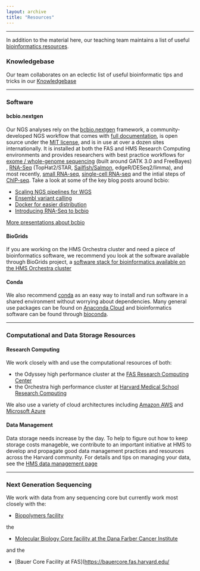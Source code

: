 ```yaml
---
layout: archive
title: "Resources"
---
```


----

In addition to the material here, our teaching team maintains a list of useful [bioinformatics resources](https://wiki.harvard.edu/confluence/display/hbctraining/Resources).

### Knowledgebase
Our team collaborates on an eclectic list of useful bioinformatic tips and tricks in our [Knowledgebase](http://bioinformatics.sph.harvard.edu/knowledgebase)

----


### Software

#### bcbio.nextgen

Our NGS analyses rely on the [bcbio.nextgen](https://github.com/chapmanb/bcbio-nextgen) framework, a community-developed NGS workflow that comes with [full documentation](https://bcbio-nextgen.readthedocs.org/en/latest/), is open source under the [MIT license](http://opensource.org/licenses/mit-license.html), and is in use at over a dozen sites internationally. It is installed at both the FAS and HMS Research Computing environments and provides researchers with best practice workflows for [exome / whole-genome sequencing](https://bcbio-nextgen.readthedocs.org/en/latest/contents/pipelines.html#variant-calling) (built around GATK 3.0 and FreeBayes) , [RNA-Seq](https://bcbio-nextgen.readthedocs.org/en/latest/contents/pipelines.html#rna-seq) (TopHat2/STAR, [Sailfish/Salmon](https://bcbio-nextgen.readthedocs.io/en/latest/contents/pipelines.html#fast-rna-seq), edgeR/DESeq2/limma), and most recently, [small RNA-seq](https://bcbio-nextgen.readthedocs.io/en/latest/contents/pipelines.html#smallrna-seq), [single-cell RNA-seq](https://bcbio-nextgen.readthedocs.io/en/latest/contents/pipelines.html#single-cell-rna-seq) and the intial steps of [ChIP-seq](https://bcbio-nextgen.readthedocs.io/en/latest/contents/pipelines.html#chip-seq). Take a look at some of the key blog posts around bcbio:

* [Scaling NGS pipelines for WGS](https://bcbio.wordpress.com/2013/05/22/scaling-variant-detection-pipelines-for-whole-genome-sequencing-analysis/)
* [Ensembl variant calling](https://bcbio.wordpress.com/2013/10/21/updated-comparison-of-variant-detection-methods-ensemble-freebayes-and-minimal-bam-preparation-pipelines/)
* [Docker for easier distribution](https://bcbio.wordpress.com/)
* [Introducing RNA-Seq to bcbio](http://spliced.ghost.io/automated-comparison-of-rna-seq-differential-expression-calls/)

[More presentations about bcbio](https://bcbio-nextgen.readthedocs.io/en/latest/contents/presentations.html)

#### BioGrids

If you are working on the HMS Orchestra cluster and need a piece of bioinformatics software, we recommend you look at the software available through BioGrids project, a [software stack for bioinformatics available on the HMS Orchestra cluster](http://www.biogrids.org/)

#### Conda

We also recommend [conda](https://conda.io/docs/index.html) as an easy way to install and run software in a shared environment without worrying about dependencies. Many general use packages can be found on [Anaconda Cloud](https://anaconda.org/) and bioinformatics software can be found through [bioconda](https://bioconda.github.io/).

----

### Computational and Data Storage Resources

#### Research Computing 

We work closely with and use the computational resources of both:

-  the Odyssey high performance cluster at the [FAS Research Computing Center](http://rc.fas.harvard.edu/)
-  the Orchestra high performance cluster at [Harvard Medical School Research Computing](https://rc.hms.harvard.edu)

We also use a variety of cloud architectures including [Amazon AWS](https://aws.amazon.com/) and [Microsoft Azure](https://azure.microsoft.com/en-us/)

#### Data Management

Data storage needs increase by the day. To help to figure out how to keep storage costs manageble, we contribute to an important initiative at HMS to develop and propagate good data management practices and resources across the Harvard community. For details and tips on managing your data, see the [HMS data management page](http://datamanagement.hms.harvard.edu/) 

----

### Next Generation Sequencing

We work with data from any sequencing core but currently work most closely with the:

- [Biopolymers facility](https://genome.med.harvard.edu/)

the

- [Molecular Biology Core facility at the Dana Farber Cancer Institute](https://mbcf.dfci.harvard.edu/)

and the

- [Bauer Core Facility at FAS](https://bauercore.fas.harvard.edu/








